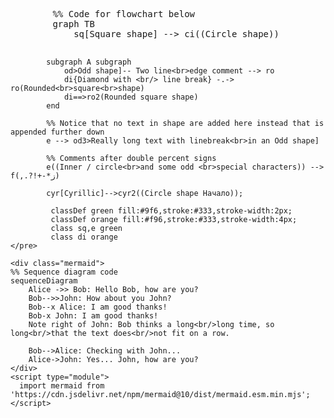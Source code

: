 <!DOCTYPE html>
<html lang="en">
  <body>
    <pre class="mermaid">
        %% Code for flowchart below
        graph TB
            sq[Square shape] --> ci((Circle shape))
    
            subgraph A subgraph
                od>Odd shape]-- Two line<br>edge comment --> ro
                di{Diamond with <br/> line break} -.-> ro(Rounded<br>square<br>shape)
                di==>ro2(Rounded square shape)
            end
    
            %% Notice that no text in shape are added here instead that is appended further down
            e --> od3>Really long text with linebreak<br>in an Odd shape]
    
            %% Comments after double percent signs
            e((Inner / circle<br>and some odd <br>special characters)) --> f(,.?!+-*ز)
    
            cyr[Cyrillic]-->cyr2((Circle shape Начало));
    
             classDef green fill:#9f6,stroke:#333,stroke-width:2px;
             classDef orange fill:#f96,stroke:#333,stroke-width:4px;
             class sq,e green
             class di orange
    </pre>
    
    <div class="mermaid">
    %% Sequence diagram code
    sequenceDiagram
        Alice ->> Bob: Hello Bob, how are you?
        Bob-->>John: How about you John?
        Bob--x Alice: I am good thanks!
        Bob-x John: I am good thanks!
        Note right of John: Bob thinks a long<br/>long time, so long<br/>that the text does<br/>not fit on a row.
    
        Bob-->Alice: Checking with John...
        Alice->John: Yes... John, how are you?
    </div>
    <script type="module">
      import mermaid from 'https://cdn.jsdelivr.net/npm/mermaid@10/dist/mermaid.esm.min.mjs';
    </script>
  </body>
</html>